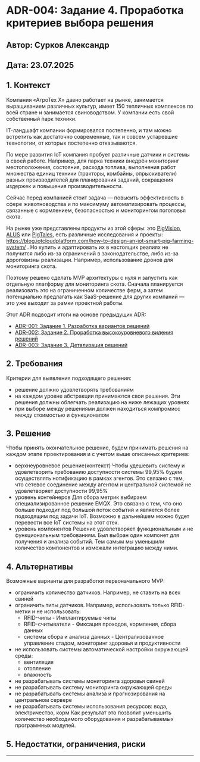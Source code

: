 # ADR-004: Задание 4. Проработка критериев выбора решения
## Автор: Сурков Александр
## Дата: 23.07.2025
## 1. Контекст
Компания «АгроТех Х» давно работает на рынке, занимается выращиванием различных культур, имеет 150 тепличных комплексов по всей стране и занимается свиноводством. У компании есть свой собственный парк техники.

IT-ландшафт компании формировался постепенно, и там можно встретить как достаточно современные, так и совсем устаревшие технологии, от которых постепенно отказываются.

По мере развития IoT компания пробует различные датчики и системы в своей работе. Например, для парка техники внедрён мониторинг местоположения, состояния, расхода топлива, выполнения работ множества единиц техники (тракторы, комбайны, опрыскиватели) разных производителей для планирования заданий, сокращения издержек и повышения производительности.

Сейчас перед компанией стоит задача — повысить эффективность в сфере животноводства и по максимуму автоматизировать процессы, связанные с кормлением, безопасностью и мониторингом поголовья скота.

На рынке уже представлены продукты из этой сферы: это [PigVision](https://agrovision.com/uk/software/pigs/pigvision/), [ALUS](https://alus.ca/alus_news_and_events/aw-canada-cargill-build-nature-based-solutions-with-alus/) или [PigTales](https://www.boehringer-ingelheim.com/ca/animal-health/livestock/swine), есть различные исследования и проекты: https://blog.iotcloudplatform.com/how-to-design-an-iot-smart-pig-farming-system/ . Но купить и адаптировать их в настоящих реалиях не получится либо из-за ограничений в законодательстве, либо из-за дороговизны реализации. Например, использование дронов для мониторинга скота.

Поэтому решено сделать MVP архитектуры c нуля и запустить как отдельную платформу для мониторинга скота. Сначала планируется реализовать это на ограниченном количестве ферм, а затем потенциально предлагать как SaaS-решение для других компаний — это уже выходит за рамки проектной работы.

Этот ADR подводит итоги на основе предыдущих ADR:
- [ADR-001: Задание 1. Разработка вариантов решений](https://github.com/SurkovAleksandr/MSA-AgroTech-sprint-1/blob/master/Task1/ADR-001.md)
- [ADR-002: Задание 2. Проработка высокоуровневого видения решений](https://github.com/SurkovAleksandr/MSA-AgroTech-sprint-1/blob/master/Task2/ADR-002.md)
- [ADR-003: Задание 3. Детализация решений](https://github.com/SurkovAleksandr/MSA-AgroTech-sprint-1/blob/master/Task3/ADR-004.md)

## 2. Требования
Критерии для выявления подходящего решения:
- решение должно удовлетворять требованиям
- на каждом уровне абстракции принимаются свои решения. Эти решения должны облегчать реализацию на ниже лежащих уровнях
- при выборе между решениями должен находиться компромисс между стоимостью и функционалом

## 3. Решение
Чтобы принять окончательное решение, будем принимать решения на каждом этапе проектирования и с учетом выше описанных критериев:
- верхнеуровневое решение(контекст)
  Чтобы удешевить систему и удовлетворить требованию доступности системы 99,95% будем осуществлять нотификацию в рамках агентов.
  Это связано с тем, что сетевое соединение между агентом и центральной системой не удовлетворяет доступности 99,95%
- уровень контейнеров
  Для сбора метрик выбираем специализированное решение EMQX. Это связано с тем, что оно больше подходит под большой поток событий
  и является более подходящим под задачи IoT. Возможно в дальнейшем можно будет перевести все IoT системы на этот стек.
- уровень компонентов
  Решение удовлетворяет функциональным и не функциональным требованиям. Был выбран один компонет для получения и анализа событий.
  Тем самым мы уменьшили количество компонентов и измежали интеграцию между ними.


## 4. Альтернативы
Возможные варианты для разработки первоначального MVP:
- ограничить количество датчиков. Например, не ставить на всех свиней
- ограничить типы датчиков. Например, использовать только RFID-метки и не использовать:
  - RFID-чипы - Имплантируемые чипы
  - RFID-считыватели - Фиксация проходов, кормления, сбора данных
  - системы сбора и анализа данных - Централизованное управление стадом, мониторинг здоровья и продуктивности
- не использовать системы автоматической настройки окружающей среды:
  - вентиляция
  - отопление
  - влажность
- не разрабатывать системы мониторинга здоровья свиней
- не разрабатывать систему мониторинга окружающей среды
- не разрабатывать системы анализа и прогнозирования на центральном сервере
- не разрабатывать системы использования ресурсов: вода, электричество, корм
  Как результат это позволит уменьшить количество необходимого оборудования и разрабатываемых программных модулей.

## 5. Недостатки, ограничения, риски



-------------------
